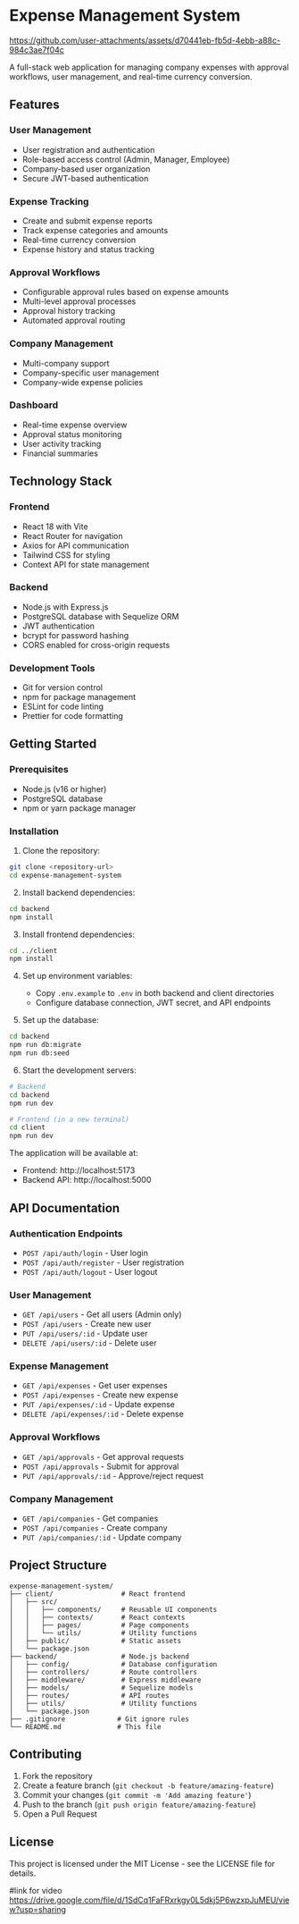﻿# Expense Management System


https://github.com/user-attachments/assets/d70441eb-fb5d-4ebb-a88c-984c3ae7f04c


A full-stack web application for managing company expenses with approval workflows, user management, and real-time currency conversion.

## Features

### User Management

- User registration and authentication
- Role-based access control (Admin, Manager, Employee)
- Company-based user organization
- Secure JWT-based authentication

### Expense Tracking

- Create and submit expense reports
- Track expense categories and amounts
- Real-time currency conversion
- Expense history and status tracking

### Approval Workflows

- Configurable approval rules based on expense amounts
- Multi-level approval processes
- Approval history tracking
- Automated approval routing

### Company Management

- Multi-company support
- Company-specific user management
- Company-wide expense policies

### Dashboard

- Real-time expense overview
- Approval status monitoring
- User activity tracking
- Financial summaries

## Technology Stack

### Frontend

- React 18 with Vite
- React Router for navigation
- Axios for API communication
- Tailwind CSS for styling
- Context API for state management

### Backend

- Node.js with Express.js
- PostgreSQL database with Sequelize ORM
- JWT authentication
- bcrypt for password hashing
- CORS enabled for cross-origin requests

### Development Tools

- Git for version control
- npm for package management
- ESLint for code linting
- Prettier for code formatting

## Getting Started

### Prerequisites

- Node.js (v16 or higher)
- PostgreSQL database
- npm or yarn package manager

### Installation

1. Clone the repository:

```bash
git clone <repository-url>
cd expense-management-system
```

2. Install backend dependencies:

```bash
cd backend
npm install
```

3. Install frontend dependencies:

```bash
cd ../client
npm install
```

4. Set up environment variables:

   - Copy `.env.example` to `.env` in both backend and client directories
   - Configure database connection, JWT secret, and API endpoints

5. Set up the database:

```bash
cd backend
npm run db:migrate
npm run db:seed
```

6. Start the development servers:

```bash
# Backend
cd backend
npm run dev

# Frontend (in a new terminal)
cd client
npm run dev
```

The application will be available at:

- Frontend: http://localhost:5173
- Backend API: http://localhost:5000

## API Documentation

### Authentication Endpoints

- `POST /api/auth/login` - User login
- `POST /api/auth/register` - User registration
- `POST /api/auth/logout` - User logout

### User Management

- `GET /api/users` - Get all users (Admin only)
- `POST /api/users` - Create new user
- `PUT /api/users/:id` - Update user
- `DELETE /api/users/:id` - Delete user

### Expense Management

- `GET /api/expenses` - Get user expenses
- `POST /api/expenses` - Create new expense
- `PUT /api/expenses/:id` - Update expense
- `DELETE /api/expenses/:id` - Delete expense

### Approval Workflows

- `GET /api/approvals` - Get approval requests
- `POST /api/approvals` - Submit for approval
- `PUT /api/approvals/:id` - Approve/reject request

### Company Management

- `GET /api/companies` - Get companies
- `POST /api/companies` - Create company
- `PUT /api/companies/:id` - Update company

## Project Structure

```
expense-management-system/
├── client/                 # React frontend
│   ├── src/
│   │   ├── components/     # Reusable UI components
│   │   ├── contexts/       # React contexts
│   │   ├── pages/          # Page components
│   │   └── utils/          # Utility functions
│   ├── public/             # Static assets
│   └── package.json
├── backend/                # Node.js backend
│   ├── config/             # Database configuration
│   ├── controllers/        # Route controllers
│   ├── middleware/         # Express middleware
│   ├── models/             # Sequelize models
│   ├── routes/             # API routes
│   ├── utils/              # Utility functions
│   └── package.json
├── .gitignore             # Git ignore rules
└── README.md              # This file
```

## Contributing

1. Fork the repository
2. Create a feature branch (`git checkout -b feature/amazing-feature`)
3. Commit your changes (`git commit -m 'Add amazing feature'`)
4. Push to the branch (`git push origin feature/amazing-feature`)
5. Open a Pull Request

## License

This project is licensed under the MIT License - see the LICENSE file for details.


#link for video
https://drive.google.com/file/d/1SdCq1FaFRxrkgy0L5dkj5P6wzxpJuMEU/view?usp=sharing

